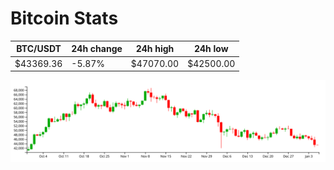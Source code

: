 # Bitcoin Stats

BTC/USDT|24h change|24h high|24h low|
|---|---|---|---|
|$43369.36|-5.87%|$47070.00|$42500.00|

<img src="./chart.svg">
